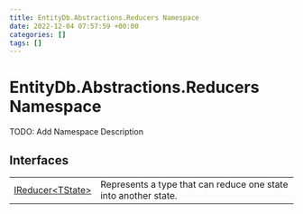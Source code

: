 ```yaml
---
title: EntityDb.Abstractions.Reducers Namespace
date: 2022-12-04 07:57:59 +00:00
categories: []
tags: []
---
```


# EntityDb.Abstractions.Reducers Namespace

TODO: Add Namespace Description

## Interfaces
<table><tr><td><a href='dotnet/entitydb.abstractions.reducers.ireducer`1'>IReducer&lt;TState&gt;</a></td><td>
Represents a type that can reduce one state into another state.
</td></tr></table>
